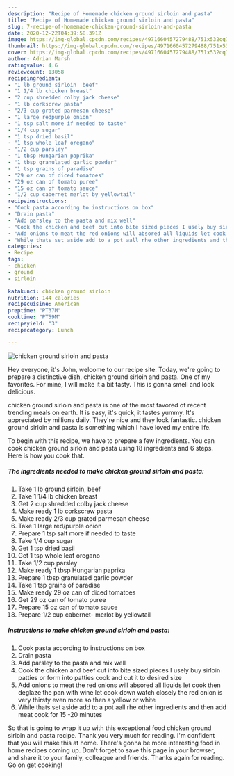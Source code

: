 ```yaml
---
description: "Recipe of Homemade chicken ground sirloin and pasta"
title: "Recipe of Homemade chicken ground sirloin and pasta"
slug: 7-recipe-of-homemade-chicken-ground-sirloin-and-pasta
date: 2020-12-22T04:39:58.391Z
image: https://img-global.cpcdn.com/recipes/4971660457279488/751x532cq70/chicken-ground-sirloin-and-pasta-recipe-main-photo.jpg
thumbnail: https://img-global.cpcdn.com/recipes/4971660457279488/751x532cq70/chicken-ground-sirloin-and-pasta-recipe-main-photo.jpg
cover: https://img-global.cpcdn.com/recipes/4971660457279488/751x532cq70/chicken-ground-sirloin-and-pasta-recipe-main-photo.jpg
author: Adrian Marsh
ratingvalue: 4.6
reviewcount: 13058
recipeingredient:
- "1 lb ground sirloin  beef"
- "1 1/4 lb chicken breast"
- "2 cup shredded colby jack cheese"
- "1 lb corkscrew pasta"
- "2/3 cup grated parmesan cheese"
- "1 large redpurple onion"
- "1 tsp salt more if needed to taste"
- "1/4 cup sugar"
- "1 tsp dried basil"
- "1 tsp whole leaf oregano"
- "1/2 cup parsley"
- "1 tbsp Hungarian paprika"
- "1 tbsp granulated garlic powder"
- "1 tsp grains of paradise"
- "29 oz can of diced tomatoes"
- "29 oz can of tomato puree"
- "15 oz can of tomato sauce"
- "1/2 cup cabernet merlot by yellowtail"
recipeinstructions:
- "Cook pasta according to instructions on box"
- "Drain pasta"
- "Add parsley to the pasta and mix well"
- "Cook the chicken and beef cut into bite sized pieces I usely buy sirloin patties or form into patties cook and cut it to desired size"
- "Add onions to meat the red onions will absored all liquids let cook then deglaze the pan with wine let cook down watch closely the red onion is very thirsty even more so then a yellow or white"
- "While thats set aside add to a pot aall rhe other ingredients and then add meat cook for 15 -20 minutes"
categories:
- Recipe
tags:
- chicken
- ground
- sirloin

katakunci: chicken ground sirloin 
nutrition: 144 calories
recipecuisine: American
preptime: "PT37M"
cooktime: "PT59M"
recipeyield: "3"
recipecategory: Lunch

---
```



![chicken ground sirloin and pasta](https://img-global.cpcdn.com/recipes/4971660457279488/751x532cq70/chicken-ground-sirloin-and-pasta-recipe-main-photo.jpg)

Hey everyone, it's John, welcome to our recipe site. Today, we're going to prepare a distinctive dish, chicken ground sirloin and pasta. One of my favorites. For mine, I will make it a bit tasty. This is gonna smell and look delicious.



chicken ground sirloin and pasta is one of the most favored of recent trending meals on earth. It is easy, it's quick, it tastes yummy. It's appreciated by millions daily. They're nice and they look fantastic. chicken ground sirloin and pasta is something which I have loved my entire life.


To begin with this recipe, we have to prepare a few ingredients. You can cook chicken ground sirloin and pasta using 18 ingredients and 6 steps. Here is how you cook that.

<!--inarticleads1-->

##### The ingredients needed to make chicken ground sirloin and pasta:

1. Take 1 lb ground sirloin,  beef
1. Take 1 1/4 lb chicken breast
1. Get 2 cup shredded colby jack cheese
1. Make ready 1 lb corkscrew pasta
1. Make ready 2/3 cup grated parmesan cheese
1. Take 1 large red/purple onion
1. Prepare 1 tsp salt more if needed to taste
1. Take 1/4 cup sugar
1. Get 1 tsp dried basil
1. Get 1 tsp whole leaf oregano
1. Take 1/2 cup parsley
1. Make ready 1 tbsp Hungarian paprika
1. Prepare 1 tbsp granulated garlic powder
1. Take 1 tsp grains of paradise
1. Make ready 29 oz can of diced tomatoes
1. Get 29 oz can of tomato puree
1. Prepare 15 oz can of tomato sauce
1. Prepare 1/2 cup cabernet- merlot by yellowtail




<!--inarticleads2-->

##### Instructions to make chicken ground sirloin and pasta:

1. Cook pasta according to instructions on box
1. Drain pasta
1. Add parsley to the pasta and mix well
1. Cook the chicken and beef cut into bite sized pieces I usely buy sirloin patties or form into patties cook and cut it to desired size
1. Add onions to meat the red onions will absored all liquids let cook then deglaze the pan with wine let cook down watch closely the red onion is very thirsty even more so then a yellow or white
1. While thats set aside add to a pot aall rhe other ingredients and then add meat cook for 15 -20 minutes




So that is going to wrap it up with this exceptional food chicken ground sirloin and pasta recipe. Thank you very much for reading. I'm confident that you will make this at home. There's gonna be more interesting food in home recipes coming up. Don't forget to save this page in your browser, and share it to your family, colleague and friends. Thanks again for reading. Go on get cooking!
